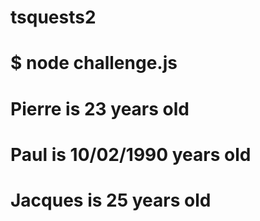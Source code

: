 # tsquests2
# $ node challenge.js
# Pierre is 23 years old
# Paul is 10/02/1990 years old
# Jacques is 25 years old